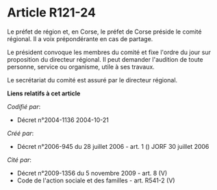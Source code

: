 # Article R121-24

Le préfet de région et, en Corse, le préfet de Corse préside le comité régional. Il a voix prépondérante en cas de partage.

Le président convoque les membres du comité et fixe l'ordre du jour sur proposition du directeur régional. Il peut demander
l'audition de toute personne, service ou organisme, utile à ses travaux.

Le secrétariat du comité est assuré par le directeur régional.

**Liens relatifs à cet article**

_Codifié par_:

  - Décret n°2004-1136 2004-10-21

_Créé par_:

  - Décret n°2006-945 du 28 juillet 2006 - art. 1 () JORF 30 juillet 2006

_Cité par_:

  - Décret n°2009-1356 du 5 novembre 2009 - art. 8 (V)
  - Code de l'action sociale et des familles - art. R541-2 (V)
